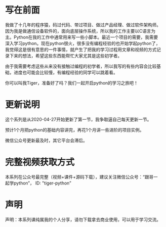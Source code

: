 # 写在前面
我做了十几年的程序猿，码过代码、带过项目、做过产品经理、做过软件架构师。因为我是做通信设备软件的，面向底层操作系统，所以我的工作主要以C语言为主。Python在我的工作中通常用来写一些小脚本。最近一个项目的需要，我需要深入学习python。现在python很火，很多没有编程经验的也开始学起python了，我觉得这是很有意思的一件事情，就产生了把我的学习过程用文章和视频的方式记录下来的想法，希望这些东西能帮忙大家尤其是这些初学者。

由于我需要考虑这些从来没有接触过编程的初学者，所以我写的有些内容会比较基础，进度也可能会比较慢，有编程经验的同学可以跳着看。

你可以叫我Tiger，准备好了吗？我们一起开启python的学习之旅吧！

# 更新说明
这个系列是从2020-04-27开始更新了第一节，我争取逼自己每天更新一节。

预计1个月把python的基础内容讲完，再花1个月讲一些进阶的项目实例。

微信公众号更新最及时，其它平台会滞后。


# 完整视频获取方式
本系列在公众号最完整（视频+课件+源码下载），建议关注微信公众号：“跟哥一起学python”， ID: "tiger-python”

# 声明
声明：本系列课纯属我的个人分享，请勿下载拿去商业使用，可以用于学习交流。

